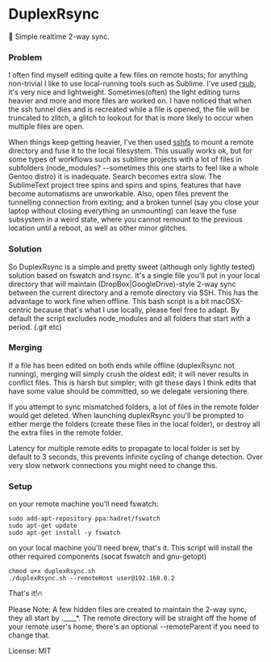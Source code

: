 # DuplexRsync

🌟 Simple realtime 2-way sync.

### Problem

I often find myself editing quite a few files on remote hosts; for anything non-trivial I like to use local-running tools such as Sublime. I've used [rsub](https://github.com/henrikpersson/rsub), it's very nice and lightweight. Sometimes(often) the light editing turns heavier and more and more files are worked on. I have noticed that when the ssh tunnel dies and is recreated while a file is opened, the file will be truncated to zlitch, a glitch to lookout for that is more likely to occur when multiple files are open.

When things keep getting heavier, I've then used [sshfs](https://github.com/osxfuse/osxfuse/wiki/SSHFS) to mount a remote directory and fuse it to the local filesystem. This usually works ok, but for some types of workflows such as sublime projects with a lot of files in subfolders (node_modules? --sometimes this one starts to feel like a whole Gentoo distro) it is inadequate. Search becomes extra slow. The SublimeText project tree spins and spins and spins, features that have become automatisms are unworkable. Also, open files prevent the tunnelling connection from exiting; and a broken tunnel (say you close your laptop without closing everything an unmounting) can leave the fuse subsystem in a weird state, where you cannot remount to the previous location until a reboot, as well as other minor glitches.

### Solution

So DuplexRsync is a simple and pretty sweet (although only lightly tested) solution based on fswatch and rsync. It's a single file you'll put in your local directory that will maintain (DropBox|GoogleDrive)-style 2-way sync between the current directory and a remote directory via SSH. This has the advantage to work fine when offline. This bash script is a bit macOSX-centric because that's what I use locally, please feel free to adapt. By default the script excludes node_modules and all folders that start with a period. (.git etc)

### Merging

If a file has been edited on both ends while offline (duplexRsync not running), merging will simply crush the oldest edit; it will never results in conflict files. This is harsh but simpler; with git these days I think edits that have some value should be committed, so we delegate versioning there.

If you attempt to sync mismatched folders, a lot of files in the remote folder would get deleted. When launching duplexRsync you'll be prompted to either merge the folders (create these files in the local folder), or destroy all the extra files in the remote folder.

Latency for multiple remote edits to propagate to local folder is set by default to 3 seconds, this prevents infinite cycling of change detection. Over very slow network connections you might need to change this.

###  Setup

on your remote machine you'll need fswatch:


    sudo add-apt-repository ppa:hadret/fswatch
    sudo apt-get update
    sudo apt-get install -y fswatch

on your local machine you'll need brew, that's it. This script will install the other required components (socat fswatch and gnu-getopt)

    chmod u+x duplexRsync.sh
    ./duplexRsync.sh --remoteHost user@192.168.0.2

That's it!🔥

Please Note: A few hidden files are created to maintain the 2-way sync, they all start by .____*. The remote directory will be straight off the home of your remote user's home; there's an optional --remoteParent if you need to change that.


License: MIT
